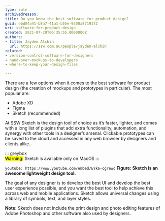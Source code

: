```yaml
---
type: rule
archivedreason:
title: Do you know the best software for product design?
guid: ebd84a41-b8a7-41a1-b55e-9300a8719372
uri: software-for-product-design
created: 2021-07-20T06:35:55.0000000Z
authors:
- title: Jayden Alchin
  url: https://ssw.com.au/people/jayden-alchin
related:
- version-control-software-for-designers
- hand-over-mockups-to-developers
- where-to-keep-your-design-files

---
```


There are a few options when it comes to the best software for product design (the creation of mockups and prototypes in particular). The most popular are:
+ Adobe XD
+ Figma 
+ Sketch (recommended)

<!--endintro-->

 At SSW Sketch is the design tool of choice as it’s faster, lighter, and comes with a long list of plugins that add extra functionality, automation, 
 and synergy with other tools in a designer’s arsenal. Clickable prototypes can be saved to the cloud and accessed in any web browser by designers 
 and clients alike. 
 
::: greybox  
<mark>Warning:</mark> Sketch is available only on MacOS
:::

`youtube: https://www.youtube.com/embed/EYk6-cgrewc`
**Figure: Sketch is an awesome lightweight design tool.**

The goal of any designer is to develop the best UI and develop the best user experience possible, and you want the best tool to help achieve this across 
web and mobile applications. Sketch allows universal changes using a library of symbols, text, and layer styles. 

**Note:** Sketch does not include the print design and photo editing features of Adobe Photoshop and other software also used by designers. 
